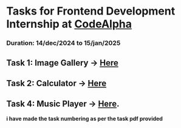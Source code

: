 # Tasks for Frontend Development Internship at [CodeAlpha](https://www.linkedin.com/company/codealpha/)
### Duration: 14/dec/2024 to 15/jan/2025

## Task 1: Image Gallery -> [Here](https://github.com/Perkywarcheif/Codealpha_Tasks/tree/master/Task1_Image%20Gallery)
## Task 2: Calculator -> [Here](https://github.com/Perkywarcheif/Codealpha_Tasks/tree/master/Task2_Calculator)
## Task 4: Music Player -> [Here](https://github.com/Perkywarcheif/Codealpha_Tasks/tree/master/Task4_Music%20Player).

**i have made the task numbering as per the task pdf provided**
